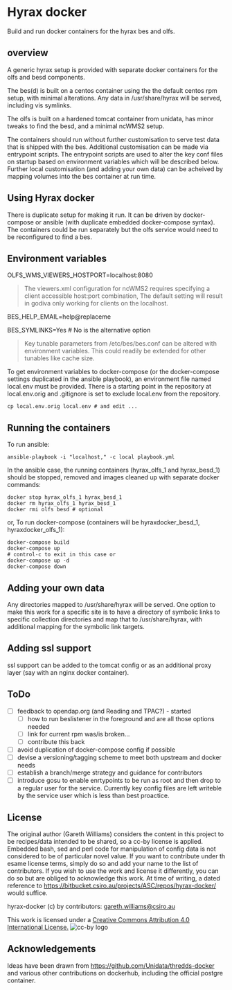 Hyrax docker
============

Build and run docker containers for the hyrax bes and olfs.

overview
--------

A generic hyrax setup is provided with separate docker containers for the olfs
and besd components.

The bes(d) is built on a centos container using the the default centos rpm
setup, with minimal alterations. Any data in /usr/share/hyrax will be served,
including vis symlinks.

The olfs is built on a hardened tomcat container from unidata, has minor tweaks
to find the besd, and a minimal ncWMS2 setup.

The containers should run without further customisation to serve test data that
is shipped with the bes. Additional customisation can be made via entrypoint
scripts. The entrypoint scripts are used to alter the key conf files on startup
based on environment variables which will be described below. Further local
customisation (and adding your own data) can be acheived by mapping volumes
into the bes container at run time.

Using Hyrax docker
------------------

There is duplicate setup for making it run. It can be driven by docker-compose
or ansible (with duplicate embedded docker-compose syntax). The containers 
could be run separately but the olfs service would need to be reconfigured 
to find a bes.

Environment variables
---------------------

OLFS_WMS_VIEWERS_HOSTPORT=localhost:8080

> The viewers.xml configuration for ncWMS2 requires specifying a client
  accessible host:port combination, The default setting will result in godiva 
  only working for clients on the localhost. 

BES_HELP_EMAIL=help@replaceme

BES_SYMLINKS=Yes # No is the alternative option

> Key tunable parameters from /etc/bes/bes.conf can be altered with environment
  variables.  This could readily be extended for other tunables like cache size.

To get environment variables to docker-compose (or the docker-compose settings
duplicated in the ansible playbook), an environment file named local.env must
be provided. There is a starting point in the repository at local.env.orig and
.gitignore is set to exclude local.env from the repository.
```
cp local.env.orig local.env # and edit ...
```

Running the containers
----------------------

To run ansible:
```
ansible-playbook -i "localhost," -c local playbook.yml
```

In the ansible case, the running containers (hyrax_olfs_1 and hyrax_besd_1)
should be stopped, removed and images cleaned up with separate docker commands:
```
docker stop hyrax_olfs_1 hyrax_besd_1
docker rm hyrax_olfs_1 hyrax_besd_1
docker rmi olfs besd # optional
```

or, To run docker-compose (containers will be hyraxdocker_besd_1, hyraxdocker_olfs_1):
```
docker-compose build
docker-compose up
# control-c to exit in this case or
docker-compose up -d
docker-compose down
```

Adding your own data
--------------------

Any directories mapped to /usr/share/hyrax will be served. One option to make
this work for a specific site is to have a directory of symbolic links to
specific collection directories and map that to /usr/share/hyrax, with
additional mapping for the symbolic link targets.

Adding ssl support
------------------

ssl support can be added to the tomcat config or as an additional proxy layer
(say with an nginx docker container).

ToDo
----

  * [ ] feedback to opendap.org (and Reading and TPAC?) - started
    * [ ] how to run beslistener in the foreground and are all those 
      options needed
    * [ ] link for current rpm was/is broken...
    * [ ] contribute this back
  * [ ] avoid duplication of docker-compose config if possible
  * [ ] devise a versioning/tagging scheme to meet both upstream and docker 
    needs
  * [ ] establish a branch/merge strategy and guidance for contributors
  * [ ] introduce gosu to enable enrtypoints to be run as root and then drop to
    a regular user for the service. Currently key config files are left
    writeble by the service user which is less than best proactice.

License 
-------

The original author (Gareth Williams) considers the content in this project to
be recipes/data intended to be shared, so a cc-by license is applied.  Embedded
bash, sed and perl code for manipulation of config data is not considered to be
of particular novel value. If you want to contribute under th esame license
terms, simply do so and add your name to the list of contributors. If you wish
to use the work and license it differently, you can do so but are obliged to
acknowledge this work. At time of writing, a dated reference to
https://bitbucket.csiro.au/projects/ASC/repos/hyrax-docker/ would suffice.

hyrax-docker (c) by contributors:
gareth.williams@csiro.au

This work is licensed under a
[Creative Commons Attribution 4.0 International License.](http://creativecommons.org/licenses/by/4.0/)
![cc-by logo](https://i.creativecommons.org/l/by/4.0/88x31.png)

Acknowledgements
----------------

Ideas have been drawn from https://github.com/Unidata/thredds-docker and
various other contributions on dockerhub, including the official postgre
container.
